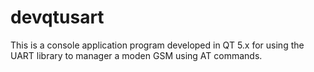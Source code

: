 # devqtusart
This is a console application program developed in QT 5.x for using the UART library to manager a moden GSM using AT commands.
